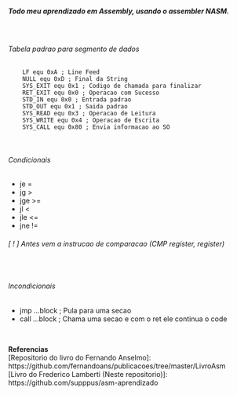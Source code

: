 ##### Todo meu aprendizado em Assembly, usando o assembler NASM.

</br>

###### Tabela padrao para segmento de dados

```
    LF equ 0xA ; Line Feed
    NULL equ 0xD ; Final da String
    SYS_EXIT equ 0x1 ; Codigo de chamada para finalizar
    RET_EXIT equ 0x0 ; Operacao com Sucesso
    STD_IN equ 0x0 ; Entrada padrao
    STD_OUT equ 0x1 ; Saida padrao
    SYS_READ equ 0x3 ; Operacao de Leitura
    SYS_WRITE equ 0x4 ; Operacao de Escrita
    SYS_CALL equ 0x80 ; Envia informacao ao SO
```

</br>

###### Condicionais

<ul>
    <li>je = </li>
    <li>jg ></li>
    <li>jge >=</li>
    <li>jl <</li>
    <li>jle <=</li>
    <li>jne !=</li>
</ul>

###### [ ! ] Antes vem a instrucao de comparacao (CMP register, register)

</br>

###### Incondicionais

<ul>
    <li>jmp ...block ; Pula para uma secao</li>
    <li>call ...block ; Chama uma secao e com o ret ele continua o code</li>
</ul>

</br>

<footer>
    <p> 
        <strong>Referencias</strong> 
        </br>
        [Repositorio do livro do Fernando Anselmo]: https://github.com/fernandoans/publicacoes/tree/master/LivroAsm
        </br>
        [Livro do Frederico Lamberti (Neste repositorio)]: https://github.com/supppus/asm-aprendizado
    </p>
</footer>